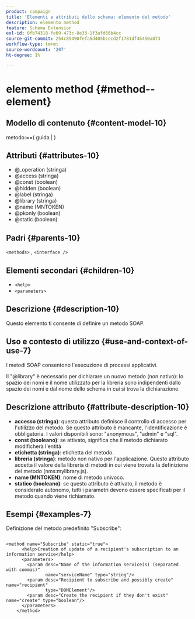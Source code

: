 ```yaml
---
product: campaign
title: 'Elementi e attributi dello schema: elemento del metodo'
description: elemento method
feature: Schema Extension
exl-id: 0fb74318-fe09-473c-8e33-1f3afd66b4cc
source-git-commit: 254c89490fefa5d405bcecd2f1781df46450a873
workflow-type: tm+mt
source-wordcount: '207'
ht-degree: 1%

---
```


# elemento method {#method--element}


## Modello di contenuto {#content-model-10}

metodo:==( guida | )

## Attributi {#attributes-10}

* @_operation (stringa)
* @access (stringa)
* @const (boolean)
* @hidden (boolean)
* @label (stringa)
* @library (stringa)
* @name (MNTOKEN)
* @pkonly (boolean)
* @static (boolean)

## Padri {#parents-10}

`<methods>` , `<interface />`

## Elementi secondari {#children-10}

* `<help>`
* `<parameters>`

## Descrizione {#description-10}

Questo elemento ti consente di definire un metodo SOAP.

## Uso e contesto di utilizzo {#use-and-context-of-use-7}

I metodi SOAP consentono l&#39;esecuzione di processi applicativi.

Il &quot;@library&quot; è necessario per dichiarare un nuovo metodo (non nativo): lo spazio dei nomi e il nome utilizzato per la libreria sono indipendenti dallo spazio dei nomi e dal nome dello schema in cui si trova la dichiarazione.

## Descrizione attributo {#attribute-description-10}

* **accesso (stringa)**: questo attributo definisce il controllo di accesso per l&#39;utilizzo del metodo. Se questo attributo è mancante, l&#39;identificazione è obbligatoria. I valori disponibili sono: &quot;anonymous&quot;, &quot;admin&quot; e &quot;sql&quot;.
* **const (booleano)**: se attivato, significa che il metodo dichiarato modificherà l&#39;entità
* **etichetta (stringa)**: etichetta del metodo.
* **libreria (stringa)**: metodo non nativo per l&#39;applicazione. Questo attributo accetta il valore della libreria di metodi in cui viene trovata la definizione del metodo (nms:mylibrary.js).
* **name (MNTOKEN)**: nome di metodo univoco.
* **statico (booleano)**: se questo attributo è attivato, il metodo è considerato autonomo, tutti i parametri devono essere specificati per il metodo quando viene richiamato.

## Esempi {#examples-7}

Definizione del metodo predefinito &quot;Subscribe&quot;:

```
 
<method name="Subscribe" static="true">
      <help>Creation of update of a recipient's subscription to an information service</help>
      <parameters>
        <param desc="Name of the information service(s) (separated with commas)"
               name="serviceName" type="string"/>
        <param desc="Recipient to subscribe and possibly create" name="recipient"
               type="DOMElement"/>
        <param desc="Create the recipient if they don't exist" name="create" type="boolean"/>
      </parameters>     
    </method>
```
